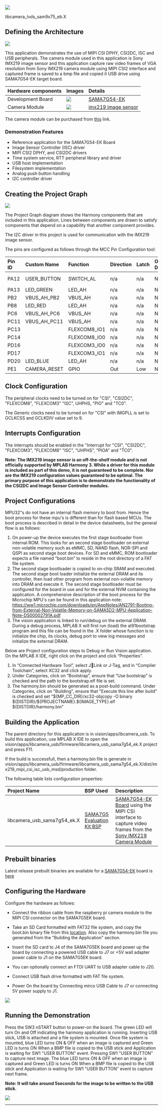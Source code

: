 
![](../../../../images/mh.png)

libcamera\_lvds\_sam9x75\_eb.X

Defining the Architecture
-------------------------

![](../../../../images/achitecture_diagrams_vision_sama7G5_ek_imx219_usb.jpg)

This application demonstrates the use of  MIPI CSI DPHY, CSI2DC, ISC and USB peripherals. The camera module used in this application is Sony IMX219 image sensor and this application capture raw video frames of VGA resolution from Sony IMX219 camera module using MIPI CSI2 
interface and captured frame is saved to a bmp file and copied it USB drive using SAMA7G54-EK target board.

|Hardware components|Images|Details|
|:-------------------|:------------------|:------------------|
| Development Board | ![](../../../../images/sama7g54-ev21h18a.jpg) | [SAMA7G54-EK](https://www.microchip.com/en-us/development-tool/ev21h18a)|
| Camera Module | ![](../../../../images/imx219_and_15pin_camera_cable.jpg) | [imx219 image sensor](https://www.raspberrypi.com/products/camera-module-v2/) |

The camera module can be purchased from [this](https://www.raspberrypi.com/products/camera-module-v2/) link.

### Demonstration Features

-   Reference application for the SAMA7G54-EK Board
-   Image Sensor Controller (ISC) driver
-   MIPI CSI2 DPHY, and CSI2DC drivers 
-   Time system service, RTT peripheral library and driver
-	USB host implementation
-	Filesystem implementation
-	Analog push button handling
-   I2C controller driver

Creating the Project Graph
--------------------------

![](../../../../images/imx219_mipi_csi_isc_usb_sysfs_project_graph.png)

The Project Graph diagram shows the Harmony components that are included in this application. Lines between components are drawn to satisfy components that depend on a capability that another component provides.

The I2C driver in this project is used for communication with the IMX219 image sensor.

The pins are configured as follows through the MCC Pin Configuration tool:


|Pin ID|Custom Name|Function|Direction|Latch|Open Drain|PIO Interrupt|Pull Up|Pull Down|Glitch/Debounce Filter|Drive Strength|
|:-----------|:-------|:----------|:----------|:----------|:----------|:-----------|:-------|:----------|:----------|:----------|
|PA12|USER_BUTTON|SWITCH_AL|n/a|n/a|No|Falling Edge|Yes|No|Glitch Filter|0|
|PA13|LED_GREEN|LED_AH|n/a|n/a|No|Disabled|No|No|Glitch Filter|0|
|PB2|VBUS_AH_PB2|VBUS_AH|n/a|n/a|No|Disabled|No|No|Glitch Filter|0|
|PB8|LED_RED|LED_AH|n/a|n/a|No|Disabled|No|No|Glitch Filter|0|
|PC6|VBUS_AH_PC6|VBUS_AH|n/a|n/a|No|Disabled|No|No|Glitch Filter|0|
|PC11|VBUS_AH_PC11|VBUS_AH|n/a|n/a|No|Disabled|No|No|Glitch Filter|0|
|PC13||FLEXCOM8_IO1|n/a|n/a|No|Disabled|No|No|Glitch Filter|0|
|PC14||FLEXCOM8_IO0|n/a|n/a|No|Disabled|No|No|Glitch Filter|0|
|PD16||FLEXCOM3_IO0|n/a|n/a|No|Disabled|No|No|Glitch Filter|0|
|PD17||FLEXCOM3_IO1|n/a|n/a|No|Disabled|No|No|Glitch Filter|0|
|PD20|LED_BLUE|LED_AH|n/a|n/a|No|Disabled|No|No|Glitch Filte|0|
|PE1|CAMERA_RESET|GPIO|Out|Low|No|Disabled|No|No|Glitch Filter|0|

Clock Configuration
--------------------------
The peripheral clocks need to be turned on for "CSI", "CSI2DC", "FLEXCOM8", "FLEXCOM3" "ISC", UHPHS, "PIO" and "TC0".

The Generic clocks need to be turned on for "CSI" with IMGPLL is set to GCLKCSS and GCLKDIV value set to 9.

Interrupts Configuration
--------------------------
The interrupts should be enabled in the "Interrupt for "CSI", "CSI2DC", "FLEXCOM3", "FLEXCOM8" "ISC", "UHPHS", "PIOA" and "TC0".

<b>Note:  The IMX219 image sensor is an off-the-shelf module and is not officially supported by MPLAB Harmony 3. While a driver for this module is included as part of this demo, it is not guaranteed to be complete. Nor are the IMX219 configuration values guaranteed to be optimal. The primary purpose of this application is to demonstrate the functionality of the CSI2DC and Image Sensor Controller modules. </b>

Project Configurations
---------------------
MPU32"s do not have an internal flash memory to boot from. Hence the boot process for these mpu's is different 
than for flash based MCUs. The boot process is described in detail in the device datasheets, but the general flow is as 
follows:
1. On power-up the device executes the first stage bootloader from internal ROM. This looks for an second stage bootloader
on external non-volatile memory such as eMMC, SD, NAND flash, NOR-SPI and QSPI as second stage boot devices. For SD and eMMC,
ROM bootloader expects a file named “boot.bin” to reside in the root directory of a FAT file system.
2. The second stage bootloader is copied to on-chip SRAM and executed. The second stage boot loader initialize the external
DRAM and its controller, then load other program from external non-volatile memory into DRAM and execute it. The second stage
bootloader must be configured for the board in use and for the external NVM containing the application.
A comprehensive description of the boot process for the Microchip MPU's can be found in this application note: 
https://ww1.microchip.com/downloads/en/AppNotes/AN2791-Booting-from-External-Non-Volatile-Memory-on-SAMA5D2-MPU-Application-Note-DS00002791A.pdf
3. The vision application is linked to run/debug on the external DRAM. During a debug process, MPLAB X will first run (load) the at91bootstrap program and this file can be found in the <project>.X folder whose function is to initialize the chip, its clocks, debug port to view log messages and initialize the external DRAM.

Below are Project configuration steps to Debug or Run Vision application.
On the MPLAB X IDE, right click on the project and click “Properties”.
1. In “Connected Hardware Tool”, select JLink or J-Tag, and in “Compiler Toolchain”, select XC32 and click apply.
2. Under Categories, click on “Bootstrap”, ensure that “Use bootstrap” is checked and the path to the bootstrap.elf file is set. 
3. The harmony.bin should be generated as a post-build command. Under Categories, click on "Building", ensure that "Execute this line after build" is checked and set "\$\{MP_CC_DIR\}/xc32-objcopy -O binary \$\{DISTDIR\}\/\$\{PROJECTNAME\}.\$\{IMAGE_TYPE\}.elf \$\{DISTDIR\}\/harmony.bin"

Building the Application
------------------------

The parent directory for this application is in vision/apps/ibcamera_usb. To build this application, use MPLAB X IDE to open the vision/apps/libcamera_usb/firmware/libcamera_usb_sama7g54_ek.X project and press F11.

If the build is successfull, then a harmony.bin file is generate in vision/apps/libcamera_usb/firmware/libcamera_usb_sama7g54_ek.X/dist/imx219_mipi_csi_isc_usb_msd/production folder.

The following table lists configuration properties:

|Project Name|BSP Used|Description|
|:-----------|:-------|:----------|
|libcamera_usb_sama7g54_ek.X|[SAMA7G5 Evaluation Kit BSP](https://www.microchip.com/en-us/development-tool/ev21h18a) |[SAMA7G54-EK Board](https://www.microchip.com/en-us/development-tool/ev21h18a) using the MIPI CSI interface to capture video frames from the [Sony IMX219 Camera Module](https://www.raspberrypi.com/products/camera-module-v2/)|

Prebuilt binaries 
-------------------------
Latest release prebuilt binaries are available for a [SAMA7G54-EK](https://www.microchip.com/en-us/development-tool/ev21h18a) board is [here](https://microchiptechnology-my.sharepoint.com/:u:/g/personal/sandeepsheriker_mallikarjun_microchip_com/EQc7eAEXOyZCtFbarLrjhhUBHJAKeNdi3PDov8EGfOzwBw?e=DbzAKT)

Configuring the Hardware
------------------------

Configure the hardware as follows:

-	Connect the ribbon cable from the raspberry pi camera module to the MIPI CSI connector on the SAMA7G5EK board.

-   Take an SD Card formatted with FAT32 file system, and copy the boot.bin binary file from this [location](vision/apps/libcamera_usb/firmware/libcamera_usb_sama7g54_ek.X/boot_image/boot.bin). Also copy the harmony.bin file you generated from the "Building the Application" section.

-   Insert the SD card to J4 of the SAMA7G5EK board and power up the board by connecting a powered USB cable to J7 or +5V wall adapter power cable to J1 on the SAMA7G5EK board.

-   You can optionally connect an FTDI UART to USB adapter cable to J20.

-   Connect USB flash drive formatted with FAT file system.

-	Power On the board by Connecting mirco USB Cable to J7 or connecting 5V power supply to J1. 

![](../../../../images/sama7g54_ek_setup1.png)


Running the Demonstration
-------------------------

Press the SW3 nSTART button to power-on the board. The green LED will turn On and Off indicating the harmony application is running. Inserting USB stick, USB is attached and a file system is mounted. Once file system is mounted, blue LED turns ON & OFF when an image is captured and Green LED is turns ON When a BMP file is copied to the USB stick and Application is waiting for SW1 "USER BUTTON" event. Pressing SW1 "USER BUTTON" to capture next image. The blue LED turns ON & OFF when an image is captured and Green LED is turns ON When a BMP file is copied to the USB stick and Application is waiting for SW1 "USER BUTTON" event to capture next frame.
 
<b>Note:  It will take around 5seconds for the image to be written to the USB stick. </b>

![](../../../../images/sama7g54_ek_imx219.jpg)

* * * * *
